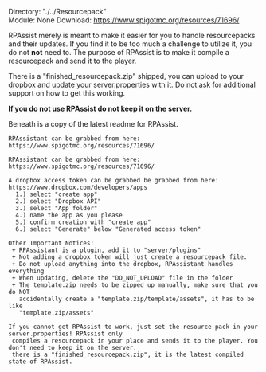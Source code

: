 Directory: "./../Resourcepack"  
Module: None
Download: https://www.spigotmc.org/resources/71696/

RPAssist merely is meant to make it easier for you to handle resourcepacks and their updates. If you find it to be too much a challenge to utilize it, you do not **not** need to. The purpose of RPAssist is to make it compile a resourcepack and send it to the player.

There is a "finished_resourcepack.zip" shipped, you can upload to your dropbox and update your server.properties with it. Do not ask for additional support on how to get this working.

**If you do not use RPAssist do not keep it on the server.**

Beneath is a copy of the latest readme for RPAssist.

```
RPAssistant can be grabbed from here: https://www.spigotmc.org/resources/71696/ 

RPAssistant can be grabbed from here: https://www.spigotmc.org/resources/71696/ 

A dropbox access token can be grabbed be grabbed from here: https://www.dropbox.com/developers/apps
  1.) select "create app"
  2.) select "Dropbox API"
  3.) select "App folder"
  4.) name the app as you please
  5.) confirm creation with "create app"
  6.) select "Generate" below "Generated access token"

Other Important Notices:
 + RPAssistant is a plugin, add it to "server/plugins"
 + Not adding a dropbox token will just create a resourcepack file.
 + Do not upload anything into the dropbox, RPAssistant handles everything
 + When updating, delete the "DO_NOT_UPLOAD" file in the folder
 + The template.zip needs to be zipped up manually, make sure that you do NOT
   accidentally create a "template.zip/template/assets", it has to be like 
   "template.zip/assets"

If you cannot get RPAssist to work, just set the resource-pack in your server.properties! RPAssist only
 compiles a resourcepack in your place and sends it to the player. You don't need to keep it on the server.
 there is a "finished_resourcepack.zip", it is the latest compiled state of RPAssist.
```